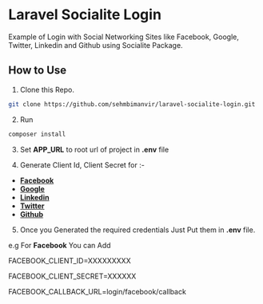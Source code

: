 # Laravel Socialite Login
Example of Login with Social Networking Sites like Facebook, Google, Twitter, Linkedin and Github using Socialite Package.

## How to Use

1. Clone this Repo.
```sh
git clone https://github.com/sehmbimanvir/laravel-socialite-login.git
```

2. Run 
```sh
composer install
```

3. Set **APP_URL** to root url of project in **.env** file

4. Generate Client Id, Client Secret for :-

* [**Facebook**](https://www.codexworld.com/create-facebook-app-id-app-secret/)
* [**Google**](https://www.codexworld.com/login-with-google-api-using-php/)
* [**Linkedin**](https://www.codexworld.com/login-with-linkedin-using-php/)
* [**Twitter**](https://www.codexworld.com/login-with-twitter-using-php/)
* [**Github**](https://www.codexworld.com/login-with-github-oauth-api-using-php/)

5. Once you Generated the required credentials Just Put them in **.env** file.

e.g For **Facebook** You can Add

FACEBOOK_CLIENT_ID=XXXXXXXXX

FACEBOOK_CLIENT_SECRET=XXXXXX

FACEBOOK_CALLBACK_URL=login/facebook/callback

